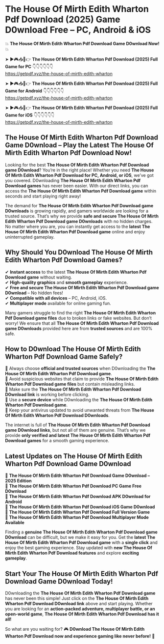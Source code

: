 # The House Of Mirth Edith Wharton Pdf Download (2025) Game D0wnload Free – PC, Android & iOS

💥 **The House Of Mirth Edith Wharton Pdf Download Game D0wnload Now!** 💥  

➤ ►🎮📥📱👉 **The House Of Mirth Edith Wharton Pdf Download (2025) Full Game for PC** 👇👇👇👇👇👇  
https://getpdf.xyz/the-house-of-mirth-edith-wharton  

➤ ►🎮📥📱👉 **The House Of Mirth Edith Wharton Pdf Download (2025) Full Game for Android** 👇👇👇👇👇👇  
https://getpdf.xyz/the-house-of-mirth-edith-wharton  

➤ ►🎮📥📱👉 **The House Of Mirth Edith Wharton Pdf Download (2025) Full Game for iOS** 👇👇👇👇👇👇  
https://getpdf.xyz/the-house-of-mirth-edith-wharton  

## The House Of Mirth Edith Wharton Pdf Download Game D0wnload – Play the Latest The House Of Mirth Edith Wharton Pdf Download Now!

Looking for the best **The House Of Mirth Edith Wharton Pdf Download game D0wnload**? You’re in the right place! Whether you need **The House Of Mirth Edith Wharton Pdf Download for PC, Android, or iOS**, we’ve got you covered. D0wnloading **The House Of Mirth Edith Wharton Pdf Download games** has never been easier. With our direct links, you can access the **The House Of Mirth Edith Wharton Pdf Download game** within seconds and start playing right away!  

The demand for **The House Of Mirth Edith Wharton Pdf Download game D0wnloads** is growing rapidly, and gamers worldwide are looking for a trusted source. That’s why we provide **safe and secure The House Of Mirth Edith Wharton Pdf Download game D0wnloads** with no hidden charges. No matter where you are, you can instantly get access to the **latest The House Of Mirth Edith Wharton Pdf Download game** online and enjoy uninterrupted gameplay.  

## **Why Should You D0wnload The House Of Mirth Edith Wharton Pdf Download Games?**  

✔ **Instant access** to the latest **The House Of Mirth Edith Wharton Pdf Download game** without waiting.  
✔ **High-quality graphics** and **smooth gameplay** experience.  
✔ **Free and secure The House Of Mirth Edith Wharton Pdf Download game D0wnload** – No hidden fees!  
✔ **Compatible with all devices** – PC, Android, iOS.  
✔ **Multiplayer mode** available for online gaming fun.  

Many gamers struggle to find the right **The House Of Mirth Edith Wharton Pdf Download game files** due to broken links or fake websites. But don’t worry! We ensure that all **The House Of Mirth Edith Wharton Pdf Download game D0wnloads** provided here are from **trusted sources** and are 100% safe.  

## **How to D0wnload The House Of Mirth Edith Wharton Pdf Download Game Safely?**  

📌 Always choose **official and trusted sources** when D0wnloading the **The House Of Mirth Edith Wharton Pdf Download game**.  
📌 Avoid suspicious websites that claim to provide **The House Of Mirth Edith Wharton Pdf Download game files** but contain misleading links.  
📌 Make sure the **The House Of Mirth Edith Wharton Pdf Download D0wnload link** is working before clicking.  
📌 Use a **secure device** while D0wnloading the **The House Of Mirth Edith Wharton Pdf Download game**.  
📌 Keep your antivirus updated to avoid unwanted threats from **The House Of Mirth Edith Wharton Pdf Download D0wnloads**.  

The internet is full of **The House Of Mirth Edith Wharton Pdf Download game D0wnload links**, but not all of them are genuine. That’s why we provide **only verified and latest The House Of Mirth Edith Wharton Pdf Download games** for a smooth gaming experience.  

## **Latest Updates on The House Of Mirth Edith Wharton Pdf Download Game D0wnload**  

🔹 **The House Of Mirth Edith Wharton Pdf Download Game D0wnload – 2025 Edition**  
🔹 **The House Of Mirth Edith Wharton Pdf Download PC Game Free D0wnload**  
🔹 **The House Of Mirth Edith Wharton Pdf Download APK D0wnload for Android**  
🔹 **The House Of Mirth Edith Wharton Pdf Download iOS Game D0wnload**  
🔹 **The House Of Mirth Edith Wharton Pdf Download Full Version Game**  
🔹 **The House Of Mirth Edith Wharton Pdf Download Multiplayer Mode Available**  

Finding a **genuine The House Of Mirth Edith Wharton Pdf Download game D0wnload** can be difficult, but we make it easy for you. Get the **latest The House Of Mirth Edith Wharton Pdf Download game** with a **single click** and enjoy the best gaming experience. Stay updated with **new The House Of Mirth Edith Wharton Pdf Download features** and explore **exciting gameplay**.  

## **Start Your The House Of Mirth Edith Wharton Pdf Download Game D0wnload Today!**  

D0wnloading the **The House Of Mirth Edith Wharton Pdf Download game** has never been this simple! Just click on the **The House Of Mirth Edith Wharton Pdf Download D0wnload link** above and start playing. Whether you are looking for an **action-packed adventure, multiplayer battle, or an open-world game**, **The House Of Mirth Edith Wharton Pdf Download has it all!**  

So what are you waiting for? 🎮 **D0wnload The House Of Mirth Edith Wharton Pdf Download now and experience gaming like never before!** 🚀  